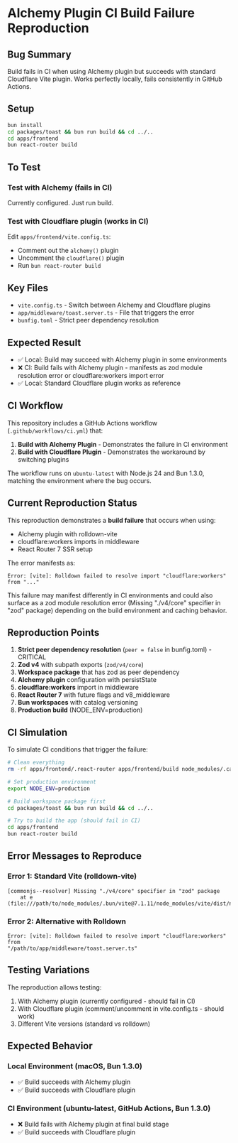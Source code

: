 # Alchemy Plugin CI Build Failure Reproduction

## Bug Summary

Build fails in CI when using Alchemy plugin but succeeds with standard Cloudflare Vite plugin. Works perfectly locally, fails consistently in GitHub Actions.

## Setup

```bash
bun install
cd packages/toast && bun run build && cd ../..
cd apps/frontend
bun react-router build
```

## To Test

### Test with Alchemy (fails in CI)
Currently configured. Just run build.

### Test with Cloudflare plugin (works in CI)
Edit `apps/frontend/vite.config.ts`:
- Comment out the `alchemy()` plugin
- Uncomment the `cloudflare()` plugin
- Run `bun react-router build`

## Key Files

- `vite.config.ts` - Switch between Alchemy and Cloudflare plugins
- `app/middleware/toast.server.ts` - File that triggers the error
- `bunfig.toml` - Strict peer dependency resolution

## Expected Result

- ✅ Local: Build may succeed with Alchemy plugin in some environments
- ❌ CI: Build fails with Alchemy plugin - manifests as zod module resolution error or cloudflare:workers import error
- ✅ Local: Standard Cloudflare plugin works as reference

## CI Workflow

This repository includes a GitHub Actions workflow (`.github/workflows/ci.yml`) that:

1. **Build with Alchemy Plugin** - Demonstrates the failure in CI environment
2. **Build with Cloudflare Plugin** - Demonstrates the workaround by switching plugins

The workflow runs on `ubuntu-latest` with Node.js 24 and Bun 1.3.0, matching the environment where the bug occurs.

## Current Reproduction Status

This reproduction demonstrates a **build failure** that occurs when using:
- Alchemy plugin with rolldown-vite
- cloudflare:workers imports in middleware
- React Router 7 SSR setup

The error manifests as:
```
Error: [vite]: Rolldown failed to resolve import "cloudflare:workers" from "..."
```

This failure may manifest differently in CI environments and could also surface as a zod module resolution error (Missing "./v4/core" specifier in "zod" package) depending on the build environment and caching behavior.

## Reproduction Points

1. **Strict peer dependency resolution** (`peer = false` in bunfig.toml) - CRITICAL
2. **Zod v4** with subpath exports (`zod/v4/core`)
3. **Workspace package** that has zod as peer dependency
4. **Alchemy plugin** configuration with persistState
5. **cloudflare:workers** import in middleware
6. **React Router 7** with future flags and v8_middleware
7. **Bun workspaces** with catalog versioning
8. **Production build** (NODE_ENV=production)

## CI Simulation

To simulate CI conditions that trigger the failure:

```bash
# Clean everything
rm -rf apps/frontend/.react-router apps/frontend/build node_modules/.cache

# Set production environment
export NODE_ENV=production

# Build workspace package first
cd packages/toast && bun run build && cd ../..

# Try to build the app (should fail in CI)
cd apps/frontend
bun react-router build
```

## Error Messages to Reproduce

### Error 1: Standard Vite (rolldown-vite)
```
[commonjs--resolver] Missing "./v4/core" specifier in "zod" package
    at e
(file:///path/to/node_modules/.bun/vite@7.1.11/node_modules/vite/dist/node/chunks/config.js:8837:8)
```

### Error 2: Alternative with Rolldown
```
Error: [vite]: Rolldown failed to resolve import "cloudflare:workers" from
"/path/to/app/middleware/toast.server.ts"
```

## Testing Variations

The reproduction allows testing:

1. With Alchemy plugin (currently configured - should fail in CI)
2. With Cloudflare plugin (comment/uncomment in vite.config.ts - should work)
3. Different Vite versions (standard vs rolldown)

## Expected Behavior

### Local Environment (macOS, Bun 1.3.0)
- ✅ Build succeeds with Alchemy plugin
- ✅ Build succeeds with Cloudflare plugin

### CI Environment (ubuntu-latest, GitHub Actions, Bun 1.3.0)
- ❌ Build fails with Alchemy plugin at final build stage
- ✅ Build succeeds with Cloudflare plugin

